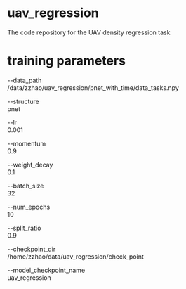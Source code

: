 # uav_regression
The code repository for the UAV density regression task

# training parameters
--data_path\
/data/zzhao/uav_regression/pnet_with_time/data_tasks.npy

--structure\
pnet

--lr\
0.001

--momentum\
0.9

--weight_decay\
0.1

--batch_size\
32

--num_epochs\
10

--split_ratio\
0.9

--checkpoint_dir\
/home/zzhao/data/uav_regression/check_point

--model_checkpoint_name\
uav_regression
